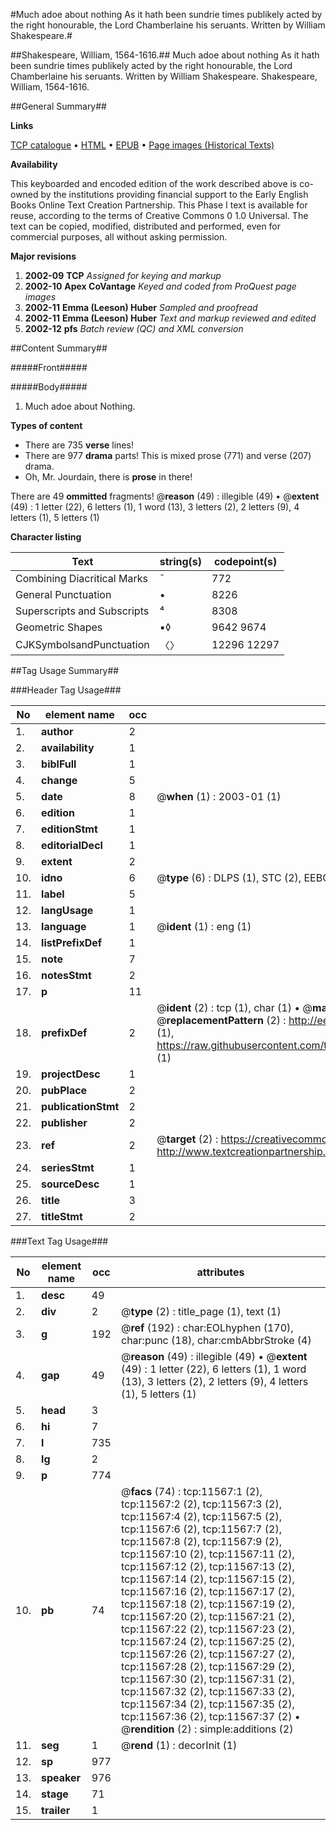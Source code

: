 #Much adoe about nothing As it hath been sundrie times publikely acted by the right honourable, the Lord Chamberlaine his seruants. Written by William Shakespeare.#

##Shakespeare, William, 1564-1616.##
Much adoe about nothing As it hath been sundrie times publikely acted by the right honourable, the Lord Chamberlaine his seruants. Written by William Shakespeare.
Shakespeare, William, 1564-1616.

##General Summary##

**Links**

[TCP catalogue](http://www.ota.ox.ac.uk/tcp/)  • 
[HTML](http://tei.it.ox.ac.uk/tcp/Texts-HTML/free/A11/A11991.html)  • 
[EPUB](http://tei.it.ox.ac.uk/tcp/Texts-EPUB/free/A11/A11991.epub) • 
[Page images (Historical Texts)](https://data.historicaltexts.jisc.ac.uk/view?pubId=eebo-99846587e&pageId=eebo-99846587e-11567-1)

**Availability**

This keyboarded and encoded edition of the
	       work described above is co-owned by the institutions
	       providing financial support to the Early English Books
	       Online Text Creation Partnership. This Phase I text is
	       available for reuse, according to the terms of Creative
	       Commons 0 1.0 Universal. The text can be copied,
	       modified, distributed and performed, even for
	       commercial purposes, all without asking permission.

**Major revisions**

1. __2002-09__ __TCP__ *Assigned for keying and markup*
1. __2002-10__ __Apex CoVantage__ *Keyed and coded from ProQuest page images*
1. __2002-11__ __Emma (Leeson) Huber__ *Sampled and proofread*
1. __2002-11__ __Emma (Leeson) Huber__ *Text and markup reviewed and edited*
1. __2002-12__ __pfs__ *Batch review (QC) and XML conversion*

##Content Summary##

#####Front#####

#####Body#####

1. Much adoe about Nothing.

**Types of content**

  * There are 735 **verse** lines!
  * There are 977 **drama** parts! This is mixed prose (771) and verse (207) drama.
  * Oh, Mr. Jourdain, there is **prose** in there!

There are 49 **ommitted** fragments! 
 @__reason__ (49) : illegible (49)  •  @__extent__ (49) : 1 letter (22), 6 letters (1), 1 word (13), 3 letters (2), 2 letters (9), 4 letters (1), 5 letters (1)

**Character listing**


|Text|string(s)|codepoint(s)|
|---|---|---|
|Combining             Diacritical Marks|̄|772|
|General Punctuation|•|8226|
|Superscripts             and Subscripts|⁴|8308|
|Geometric Shapes|▪◊|9642 9674|
|CJKSymbolsandPunctuation|〈〉|12296 12297|

##Tag Usage Summary##

###Header Tag Usage###

|No|element name|occ|attributes|
|---|---|---|---|
|1.|__author__|2||
|2.|__availability__|1||
|3.|__biblFull__|1||
|4.|__change__|5||
|5.|__date__|8| @__when__ (1) : 2003-01 (1)|
|6.|__edition__|1||
|7.|__editionStmt__|1||
|8.|__editorialDecl__|1||
|9.|__extent__|2||
|10.|__idno__|6| @__type__ (6) : DLPS (1), STC (2), EEBO-CITATION (1), PROQUEST (1), VID (1)|
|11.|__label__|5||
|12.|__langUsage__|1||
|13.|__language__|1| @__ident__ (1) : eng (1)|
|14.|__listPrefixDef__|1||
|15.|__note__|7||
|16.|__notesStmt__|2||
|17.|__p__|11||
|18.|__prefixDef__|2| @__ident__ (2) : tcp (1), char (1)  •  @__matchPattern__ (2) : ([0-9\-]+):([0-9IVX]+) (1), (.+) (1)  •  @__replacementPattern__ (2) : http://eebo.chadwyck.com/downloadtiff?vid=$1&page=$2 (1), https://raw.githubusercontent.com/textcreationpartnership/Texts/master/tcpchars.xml#$1 (1)|
|19.|__projectDesc__|1||
|20.|__pubPlace__|2||
|21.|__publicationStmt__|2||
|22.|__publisher__|2||
|23.|__ref__|2| @__target__ (2) : https://creativecommons.org/publicdomain/zero/1.0/ (1), http://www.textcreationpartnership.org/docs/. (1)|
|24.|__seriesStmt__|1||
|25.|__sourceDesc__|1||
|26.|__title__|3||
|27.|__titleStmt__|2||


###Text Tag Usage###

|No|element name|occ|attributes|
|---|---|---|---|
|1.|__desc__|49||
|2.|__div__|2| @__type__ (2) : title_page (1), text (1)|
|3.|__g__|192| @__ref__ (192) : char:EOLhyphen (170), char:punc (18), char:cmbAbbrStroke (4)|
|4.|__gap__|49| @__reason__ (49) : illegible (49)  •  @__extent__ (49) : 1 letter (22), 6 letters (1), 1 word (13), 3 letters (2), 2 letters (9), 4 letters (1), 5 letters (1)|
|5.|__head__|3||
|6.|__hi__|7||
|7.|__l__|735||
|8.|__lg__|2||
|9.|__p__|774||
|10.|__pb__|74| @__facs__ (74) : tcp:11567:1 (2), tcp:11567:2 (2), tcp:11567:3 (2), tcp:11567:4 (2), tcp:11567:5 (2), tcp:11567:6 (2), tcp:11567:7 (2), tcp:11567:8 (2), tcp:11567:9 (2), tcp:11567:10 (2), tcp:11567:11 (2), tcp:11567:12 (2), tcp:11567:13 (2), tcp:11567:14 (2), tcp:11567:15 (2), tcp:11567:16 (2), tcp:11567:17 (2), tcp:11567:18 (2), tcp:11567:19 (2), tcp:11567:20 (2), tcp:11567:21 (2), tcp:11567:22 (2), tcp:11567:23 (2), tcp:11567:24 (2), tcp:11567:25 (2), tcp:11567:26 (2), tcp:11567:27 (2), tcp:11567:28 (2), tcp:11567:29 (2), tcp:11567:30 (2), tcp:11567:31 (2), tcp:11567:32 (2), tcp:11567:33 (2), tcp:11567:34 (2), tcp:11567:35 (2), tcp:11567:36 (2), tcp:11567:37 (2)  •  @__rendition__ (2) : simple:additions (2)|
|11.|__seg__|1| @__rend__ (1) : decorInit (1)|
|12.|__sp__|977||
|13.|__speaker__|976||
|14.|__stage__|71||
|15.|__trailer__|1||
